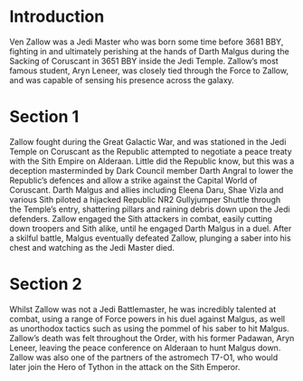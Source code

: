 # Introduction

Ven Zallow was a Jedi Master who was born some time before 3681 BBY, fighting in and ultimately perishing at the hands of Darth Malgus during the Sacking of Coruscant in 3651 BBY inside the Jedi Temple.
Zallow’s most famous student, Aryn Leneer, was closely tied through the Force to Zallow, and was capable of sensing his presence across the galaxy.

# Section 1

Zallow fought during the Great Galactic War, and was stationed in the Jedi Temple on Coruscant as the Republic attempted to negotiate a peace treaty with the Sith Empire on Alderaan.
Little did the Republic know, but this was a deception masterminded by Dark Council member Darth Angral to lower the Republic’s defences and allow a strike against the Capital World of Coruscant.
Darth Malgus and allies including Eleena Daru, Shae Vizla and various Sith piloted a hijacked Republic NR2 Gullyjumper Shuttle through the Temple’s entry, shattering pillars and raining debris down upon the Jedi defenders.
Zallow engaged the Sith attackers in combat, easily cutting down troopers and Sith alike, until he engaged Darth Malgus in a duel.
After a skilful battle, Malgus eventually defeated Zallow, plunging a saber into his chest and watching as the Jedi Master died.

# Section 2

Whilst Zallow was not a Jedi Battlemaster, he was incredibly talented at combat, using a range of Force powers in his duel against Malgus, as well as unorthodox tactics such as using the pommel of his saber to hit Malgus.
Zallow’s death was felt throughout the Order, with his former Padawan, Aryn Leneer, leaving the peace conference on Alderaan to hunt Malgus down.
Zallow was also one of the partners of the astromech T7-O1, who would later join the Hero of Tython in the attack on the Sith Emperor.
